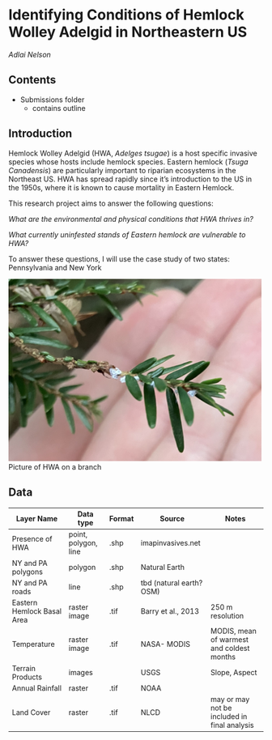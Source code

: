 # Identifying Conditions of Hemlock Wolley Adelgid in Northeastern US

_Adlai Nelson_

## Contents

- Submissions folder
  * contains outline

## Introduction

Hemlock Wolley Adelgid (HWA, _Adelges tsugae_) is a host specific invasive species whose hosts include hemlock species. 
Eastern hemlock (_Tsuga Canadensis_) are particularly important to riparian ecosystems in the Northeast US. 
HWA has spread rapidly since it’s introduction to the US in the 1950s, where it is known to cause mortality in Eastern Hemlock.

This research project aims to answer the following questions:

_What are the environmental and physical conditions that HWA thrives in?_

_What currently uninfested stands of Eastern hemlock are vulnerable to HWA?_

To answer these questions, I will use the case study of two states: Pennsylvania and New York


<img src="figures/HWA_example.JPG" alt="picure of branch of Eastern hemlock with HWA on it the branch, HWA appears as white balls of fuzz" width="500"/>
Picture of HWA on a branch 

## Data

| Layer Name                 | Data type            | Format | Source                   | Notes                                        |
|----------------------------|----------------------|--------|--------------------------|----------------------------------------------|
| Presence of HWA            | point, polygon, line | .shp   | imapinvasives.net        |                                              |
| NY and PA polygons         | polygon              | .shp   | Natural Earth            |                                              |
| NY and PA roads            | line                 | .shp   | tbd (natural earth? OSM) |                                              |
| Eastern Hemlock Basal Area | raster image         | .tif   | Barry et al., 2013       | 250 m resolution                             |
| Temperature                | raster image         | .tif   | NASA- MODIS              | MODIS, mean of warmest and coldest months    |
| Terrain Products           | images               |        | USGS                     | Slope, Aspect                                |
| Annual Rainfall            | raster               | .tif   | NOAA                     |                                              |
| Land Cover                 | raster               | .tif   | NLCD                     | may or may not be included in final analysis |
